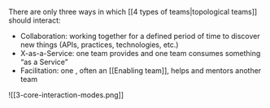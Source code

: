 There are only three ways in which [[4 types of teams|topological teams]] should interact:

-   Collaboration: working together for a defined period of time to discover new things (APIs, practices, technologies, etc.)    
-   X-as-a-Service: one team provides and one team consumes something “as a Service”    
-   Facilitation: one , often an [[Enabling team]], helps and mentors another team

![[3-core-interaction-modes.png]]